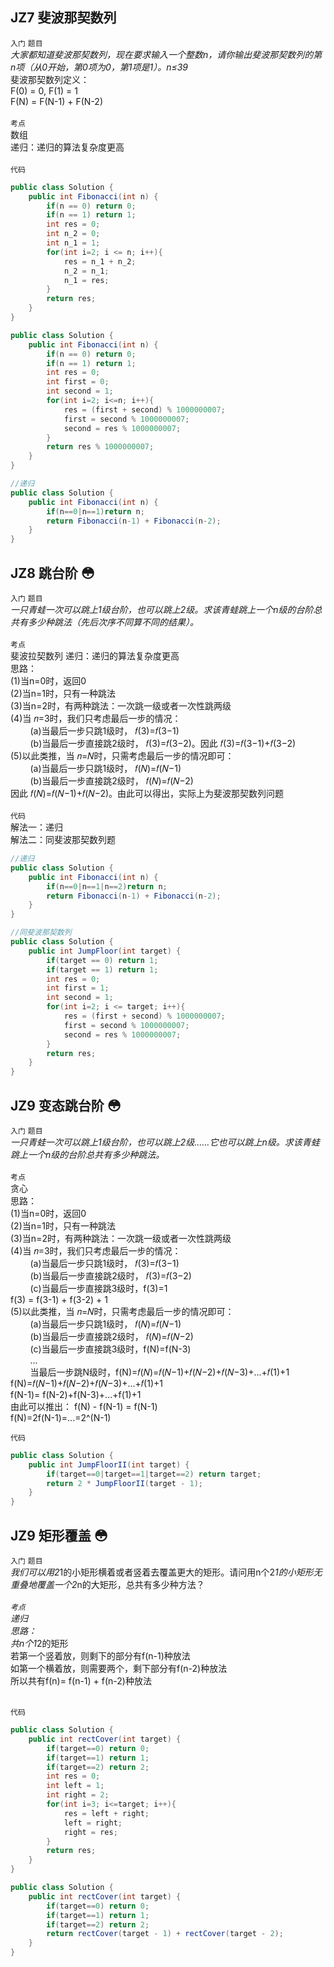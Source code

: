 ## JZ7  斐波那契数列
`入门` `题目`<br>
*大家都知道斐波那契数列，现在要求输入一个整数n，请你输出斐波那契数列的第n项（从0开始，第0项为0，第1项是1）。n≤39*<br>
斐波那契数列定义：<br>
F(0) = 0, F(1) = 1<br>
F(N) = F(N-1) + F(N-2)<br><br>
`考点`<br>
数组<br>
递归：递归的算法复杂度更高<br>
<br>
`代码`<br>
```java
public class Solution {
    public int Fibonacci(int n) {
        if(n == 0) return 0;
        if(n == 1) return 1;
        int res = 0;
        int n_2 = 0;
        int n_1 = 1;
        for(int i=2; i <= n; i++){
            res = n_1 + n_2;
            n_2 = n_1;
            n_1 = res;
        }
        return res;
    }
}
```
```java
public class Solution {
    public int Fibonacci(int n) {
        if(n == 0) return 0;
        if(n == 1) return 1;
        int res = 0;
        int first = 0;
        int second = 1;
        for(int i=2; i<=n; i++){
            res = (first + second) % 1000000007;
            first = second % 1000000007;
            second = res % 1000000007;
        }
        return res % 1000000007;
    }
}
```
```java
//递归
public class Solution {
    public int Fibonacci(int n) {
        if(n==0|n==1)return n;
        return Fibonacci(n-1) + Fibonacci(n-2);
    }
}
```

## JZ8  跳台阶 :flushed:
`入门` `题目`<br>
*一只青蛙一次可以跳上1级台阶，也可以跳上2级。求该青蛙跳上一个n级的台阶总共有多少种跳法（先后次序不同算不同的结果）。*<br><br>
`考点`<br>
斐波拉契数列
递归：递归的算法复杂度更高<br>
思路：<br>
(1)当n=0时，返回0<br>
(2)当n=1时，只有一种跳法<br>
(3)当n=2时，有两种跳法：一次跳一级或者一次性跳两级<br>
(4)当 𝑛=3时，我们只考虑最后一步的情况：<br>
                                 &nbsp;&nbsp;&nbsp;&nbsp;&nbsp;&nbsp;&nbsp;&nbsp;(a)当最后一步只跳1级时， 𝑓(3)=𝑓(3−1)<br>
                                 &nbsp;&nbsp;&nbsp;&nbsp;&nbsp;&nbsp;&nbsp;&nbsp;(b)当最后一步直接跳2级时， 𝑓(3)=𝑓(3−2)。因此 𝑓(3)=𝑓(3−1)+𝑓(3−2)<br>
(5)以此类推，当 𝑛=𝑁时，只需考虑最后一步的情况即可：<br>
                                           &nbsp;&nbsp;&nbsp;&nbsp;&nbsp;&nbsp;&nbsp;&nbsp;(a)当最后一步只跳1级时， 𝑓(𝑁)=𝑓(𝑁−1)<br>
                                           &nbsp;&nbsp;&nbsp;&nbsp;&nbsp;&nbsp;&nbsp;&nbsp;(b)当最后一步直接跳2级时， 𝑓(𝑁)=𝑓(𝑁−2)<br>
   因此 𝑓(𝑁)=𝑓(𝑁−1)+𝑓(𝑁−2)。由此可以得出，实际上为斐波那契数列问题
<br><br>
`代码`<br>
解法一：递归<br>
解法二：同斐波那契数列题
```java
//递归
public class Solution {
    public int Fibonacci(int n) {
        if(n==0|n==1|n==2)return n;
        return Fibonacci(n-1) + Fibonacci(n-2);
    }
}

```
```java
//同斐波那契数列
public class Solution {
    public int JumpFloor(int target) {
        if(target == 0) return 1;
        if(target == 1) return 1;
        int res = 0;
        int first = 1;
        int second = 1;
        for(int i=2; i <= target; i++){
            res = (first + second) % 1000000007;
            first = second % 1000000007;
            second = res % 1000000007;
        }
        return res;
    }
}
```
## JZ9  变态跳台阶 :flushed:
`入门` `题目`<br>
*一只青蛙一次可以跳上1级台阶，也可以跳上2级……它也可以跳上n级。求该青蛙跳上一个n级的台阶总共有多少种跳法。*<br><br>
`考点`<br>
贪心<br>
思路：<br>
(1)当n=0时，返回0<br>
(2)当n=1时，只有一种跳法<br>
(3)当n=2时，有两种跳法：一次跳一级或者一次性跳两级<br>
(4)当 𝑛=3时，我们只考虑最后一步的情况：<br>
                      &nbsp;&nbsp;&nbsp;&nbsp;&nbsp;&nbsp;&nbsp;&nbsp;(a)当最后一步只跳1级时， 𝑓(3)=𝑓(3−1)<br>
                      &nbsp;&nbsp;&nbsp;&nbsp;&nbsp;&nbsp;&nbsp;&nbsp;(b)当最后一步直接跳2级时， 𝑓(3)=𝑓(3−2)<br>
                      &nbsp;&nbsp;&nbsp;&nbsp;&nbsp;&nbsp;&nbsp;&nbsp;(c)当最后一步直接跳3级时，f(3)=1<br>
    f(3) = f(3-1) + f(3-2) + 1<br>
(5)以此类推，当 𝑛=𝑁时，只需考虑最后一步的情况即可：<br>
                                           &nbsp;&nbsp;&nbsp;&nbsp;&nbsp;&nbsp;&nbsp;&nbsp;(a)当最后一步只跳1级时， 𝑓(𝑁)=𝑓(𝑁−1)<br>
                                           &nbsp;&nbsp;&nbsp;&nbsp;&nbsp;&nbsp;&nbsp;&nbsp;(b)当最后一步直接跳2级时， 𝑓(𝑁)=𝑓(𝑁−2)<br>
                                           &nbsp;&nbsp;&nbsp;&nbsp;&nbsp;&nbsp;&nbsp;&nbsp;(c)当最后一步直接跳3级时，f(N)=f(N-3)<br>
                                           &nbsp;&nbsp;&nbsp;&nbsp;&nbsp;&nbsp;&nbsp;&nbsp;...<br>
                                           &nbsp;&nbsp;&nbsp;&nbsp;&nbsp;&nbsp;&nbsp;&nbsp;当最后一步跳N级时，f(N)=𝑓(𝑁)=𝑓(𝑁−1)+𝑓(𝑁−2)+𝑓(𝑁−3)+...+𝑓(1)+1<br>
    f(N)=𝑓(𝑁−1)+𝑓(𝑁−2)+𝑓(𝑁−3)+...+𝑓(1)+1<br>
    f(N-1)=     f(N-2)+f(N-3)+...+f(1)+1<br>
    由此可以推出：
    f(N) - f(N-1) = f(N-1)<br>
    f(N)=2f(N-1)=...=2^(N-1)<br>
                                           
`代码`<br>
```java
public class Solution {
    public int JumpFloorII(int target) {
        if(target==0|target==1|target==2) return target;
        return 2 * JumpFloorII(target - 1);
    }
}
```

## JZ9  矩形覆盖 :flushed:
`入门` `题目`<br>
*我们可以用2*1的小矩形横着或者竖着去覆盖更大的矩形。请问用n个2*1的小矩形无重叠地覆盖一个2*n的大矩形，总共有多少种方法？*<br><br>
`考点`<br>
递归<br>
思路：<br>
共n个1*2的矩形<br>
若第一个竖着放，则剩下的部分有f(n-1)种放法<br>
如第一个横着放，则需要两个，剩下部分有f(n-2)种放法<br>
所以共有f(n)= f(n-1) + f(n-2)种放法<br><br>

`代码`
```java
public class Solution {
    public int rectCover(int target) {
        if(target==0) return 0;
        if(target==1) return 1;
        if(target==2) return 2;
        int res = 0;
        int left = 1;
        int right = 2;
        for(int i=3; i<=target; i++){
            res = left + right;
            left = right;
            right = res;
        }
        return res;
    }
}
```
```java
public class Solution {
    public int rectCover(int target) {
        if(target==0) return 0;
        if(target==1) return 1;
        if(target==2) return 2;
        return rectCover(target - 1) + rectCover(target - 2);
    }
}

```
